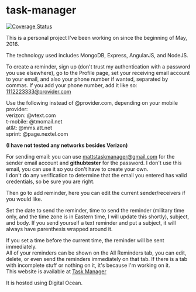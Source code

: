 # task-manager
[![Coverage Status](https://coveralls.io/repos/github/mcrowder65/task-manager/badge.svg?branch=master)](https://coveralls.io/github/mcrowder65/task-manager?branch=master)


This is a personal project I've been working on since the beginning of May, 2016.

The technology used includes MongoDB, Express, AngularJS, and NodeJS.  

To create a reminder, sign up (don't trust my authentication with a password you use elsewhere), go to the Profile page,
set your receiving email account to your email, and also your phone number if wanted, separated by commas.  If you add your phone number,
add it like so: 1112223333@provider.com

Use the following instead of @provider.com, depending on your mobile provider: <br>
verizon: @vtext.com<br>
t-mobile: @tmomail.net <br>
at&t: @mms.att.net<br>
sprint: @page.nextel.com<br>

<b>(I have not tested any networks besides Verizon)</b>

For sending email: you can use mattstaskmanager@gmail.com for the sender email account and <b>githubtester</b> for the password.
I don't use this email, you can use it so you don't have to create your own.<br>
I don't do any verification to determine that the email you entered has valid credentials, so be sure you are right.

Then go to add reminder, here you can edit the current sender/receivers if you would like.

Set the date to send the reminder, time to send the reminder (military time only, and the time zone is in Eastern time,
I will update this shortly), subject, and body.  If you send yourself a text reminder and put a subject, it will always have
parenthesis wrapped around it.

If you set a time before the current time, the reminder will be sent immediately.<br>
All of your reminders can be shown on the All Reminders tab, you can edit, delete, or even send the reminders immediately on that tab.  If there is a tab with incomplete stuff or nothing on it, it's because I'm working on it. <br>
This website is available at <a href="http://matthewjcrowder.com">Task Manager</a><br>

It is hosted using Digital Ocean.
